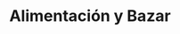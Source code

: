 ---
title: "Alimentación y Bazar"
url: /paracuellos-de-jarama/alimentacion-y-bazar/
shop: Lebensmittel
---